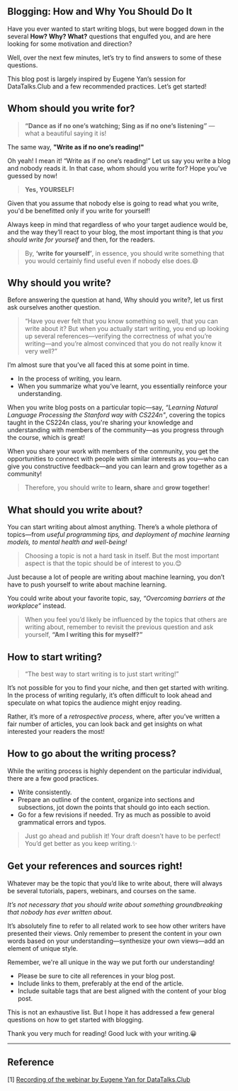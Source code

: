 ## Blogging: How and Why You Should Do It

Have you ever wanted to start writing blogs, but were bogged down in the several **How? Why? What?** questions that engulfed you, and are here looking for some motivation and direction? 

Well, over the next few minutes, let’s try to find answers to some of these questions. 

This blog post is largely inspired by Eugene Yan’s session for DataTalks.Club and a few recommended practices. Let’s get started!

## Whom should you write for?
>**“Dance as if no one’s watching;
Sing as if no one’s listening”** — what a beautiful saying it is!

The same way, **"Write as if no one’s reading!"**

Oh yeah! I mean it! “Write as if no one’s reading!” Let us say you write a blog and nobody reads it. In that case, whom should you write for? Hope you’ve guessed by now! 
>**Yes, YOURSELF!**

Given that you assume that nobody else is going to read what you write, you'd be benefitted only if you write for yourself!

Always keep in mind that regardless of who your target audience would be, and the way they’ll react to your blog, the most important thing is that *you should write for yourself* and then, for the readers.

>By, **‘write for yourself’**, in essence, you should write something that you would certainly find useful even if nobody else does.😄


## Why should you write?
Before answering the question at hand, Why should you write?, let us first ask ourselves another question.
> “Have you ever felt that you know something so well, that you can write about it? But when you actually start writing, you end up looking up several references—verifying the correctness of what you’re writing—and you’re almost convinced that you do not really know it very well?”

I’m almost sure that you’ve all faced this at some point in time.


> 
- In the process of writing, you learn. 
- When you summarize what you’ve learnt, you essentially reinforce your understanding. 

When you write blog posts on a particular topic—say, *“Learning Natural Language Processing the Stanford way with CS224n"*, covering the topics taught in the CS224n class, you're sharing your knowledge and understanding with members of the community—as you progress through the course, which is great!

When you share your work with members of the community, you get the opportunities to connect with people with similar interests as you—who can give you constructive feedback—and you can learn and grow together as a community!

>Therefore, you should write to **learn, share** and **grow together**!


## What should you write about?
You can start writing about almost anything. There’s a whole plethora of topics—from *useful programming tips, and deployment of machine learning models, to mental health and well-being!*

> Choosing a topic is not a hard task in itself. But the most important aspect is that the topic should be of interest to you.😊

Just because a lot of people are writing about machine learning, you don’t have to push yourself to write about machine learning.

You could write about your favorite topic, say, *“Overcoming barriers at the workplace”* instead.

> When you feel you’d likely be influenced by the topics that others are writing about, remember to revisit the previous question and ask yourself, **“Am I writing this for myself?”**


## How to start writing?
> “The best way to start writing is to just start writing!”

It’s not possible for you to find your niche, and then get started with writing. In the process of writing regularly, it’s often difficult to look ahead and speculate on what topics the audience might enjoy reading.

Rather, it’s more of a *retrospective process*, where, after you’ve written a fair number of articles, you can look back and get insights on what interested your readers the most!


## How to go about the writing process?
While the writing process is highly dependent on the particular individual, there are a few good practices.
- Write consistently.
- Prepare an outline of the content, organize into sections and subsections, jot down the points that should go into each section.
- Go for a few revisions if needed. Try as much as possible to avoid grammatical errors and typos.

> Just go ahead and publish it! Your draft doesn’t have to be perfect! You’d get better as you keep writing.✨


## Get your references and sources right!
Whatever may be the topic that you’d like to write about, there will always be several tutorials, papers, webinars, and courses on the same. 

*It’s not necessary that you should write about something groundbreaking that nobody has ever written about.*

It’s absolutely fine to refer to all related work to see how other writers have presented their views. Only remember to present the content in your own words based on your understanding—synthesize your own views—add an element of unique style.


> 
Remember, we're all unique in the way we put forth our understanding!

- Please be sure to cite all references in your blog post. 
- Include links to them, preferably at the end of the article. 
- Include suitable tags that are best aligned with the content of your blog post. 

This is not an exhaustive list. But I hope it has addressed a few general questions on how to get started with blogging.

Thank you very much for reading! Good luck with your writing.😀

****
## Reference
[1] [Recording of the webinar by Eugene Yan for DataTalks.Club](https://www.youtube.com/watch?v=vXWGd7olv3c)
  
  

